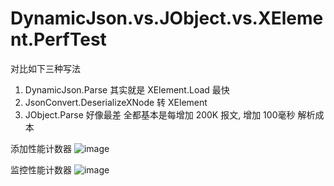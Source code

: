 # DynamicJson.vs.JObject.vs.XElement.PerfTest

对比如下三种写法

1. DynamicJson.Parse 其实就是 XElement.Load 最快
2. JsonConvert.DeserializeXNode 转 XElement
3. JObject.Parse 好像最差
全都基本是每增加 200K 报文, 增加 100毫秒 解析成本

添加性能计数器
![image](https://github.com/Microshaoft/DynamicJson.vs.JObject.vs.XElement.PerfTest/blob/master/ConsoleApp1/Images/PerformanceCounter1.jpg)

监控性能计数器
![image](https://github.com/Microshaoft/DynamicJson.vs.JObject.vs.XElement.PerfTest/blob/master/ConsoleApp1/Images/PerformanceCounter2.jpg)



